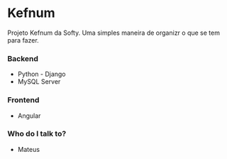 # Kefnum #

Projeto Kefnum da Softy. Uma simples maneira de organizr o que se tem para fazer.

### Backend ###

* Python - Django
* MySQL Server

### Frontend ###

* Angular

### Who do I talk to? ###

* Mateus